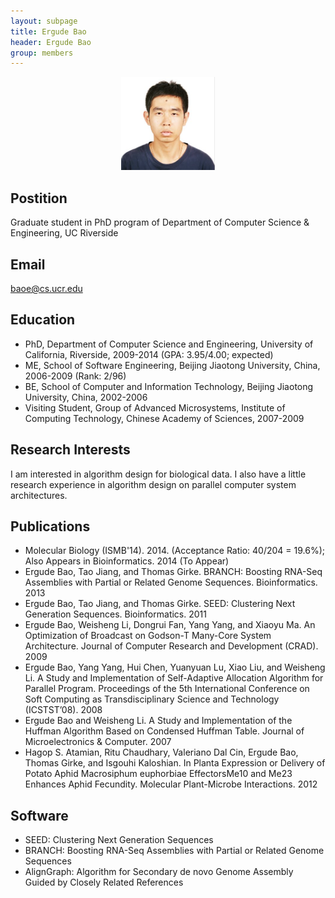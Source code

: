 ```yaml
---
layout: subpage
title: Ergude Bao 
header: Ergude Bao
group: members 
---
```


<p align="center"><a href="https://girke.bioinformatics.ucr.edu/members/ergude-bao/"><img src="/members/ergude-bao.jpeg" alt="image" style="width:150px;"/></a></p>

## Postition

Graduate student in PhD program of Department of Computer Science & Engineering, UC Riverside

## Email 

baoe@cs.ucr.edu 

## Education

+ PhD, Department of Computer Science and Engineering, University of California, Riverside, 2009-2014 (GPA: 3.95/4.00; expected)
+ ME, School of Software Engineering, Beijing Jiaotong University, China, 2006-2009 (Rank: 2/96)
+ BE, School of Computer and Information Technology, Beijing Jiaotong University, China, 2002-2006
+ Visiting Student, Group of Advanced Microsystems, Institute of Computing Technology, Chinese Academy of Sciences, 2007-2009

## Research Interests

I am interested in algorithm design for biological data. I also have a little research experience in algorithm design on parallel computer system architectures.

## Publications

+ Molecular Biology (ISMB'14). 2014. (Acceptance Ratio: 40/204 = 19.6%); Also Appears in Bioinformatics. 2014 (To Appear)
+ Ergude Bao, Tao Jiang, and Thomas Girke. BRANCH: Boosting RNA-Seq Assemblies with Partial or Related Genome Sequences. Bioinformatics. 2013
+ Ergude Bao, Tao Jiang, and Thomas Girke. SEED: Clustering Next Generation Sequences. Bioinformatics. 2011
+ Ergude Bao, Weisheng Li, Dongrui Fan, Yang Yang, and Xiaoyu Ma. An Optimization of Broadcast on Godson-T Many-Core System Architecture. Journal of Computer Research and Development (CRAD). 2009
+ Ergude Bao, Yang Yang, Hui Chen, Yuanyuan Lu, Xiao Liu, and Weisheng Li. A Study and Implementation of Self-Adaptive Allocation Algorithm for Parallel Program. Proceedings of the 5th International Conference on Soft Computing as Transdisciplinary Science and Technology (ICSTST’08). 2008
+ Ergude Bao and Weisheng Li. A Study and Implementation of the Huffman Algorithm Based on Condensed Huffman Table. Journal of Microelectronics & Computer. 2007
+ Hagop S. Atamian, Ritu Chaudhary, Valeriano Dal Cin, Ergude Bao, Thomas Girke, and Isgouhi Kaloshian. In Planta Expression or Delivery of Potato Aphid Macrosiphum euphorbiae EffectorsMe10 and Me23 Enhances Aphid Fecundity. Molecular Plant-Microbe Interactions. 2012

## Software

+ SEED: Clustering Next Generation Sequences
+ BRANCH: Boosting RNA-Seq Assemblies with Partial or Related Genome Sequences
+ AlignGraph: Algorithm for Secondary de novo Genome Assembly Guided by Closely Related References

